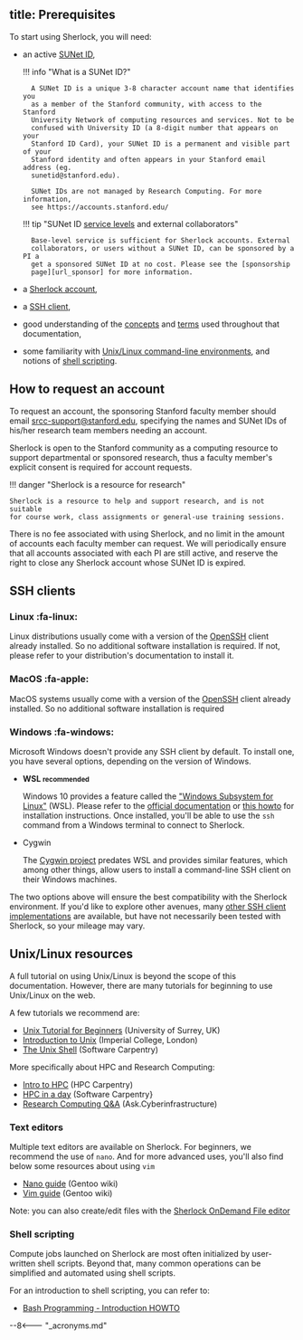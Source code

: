 title: Prerequisites
----

To start using Sherlock, you will need:

* an active [SUNet ID][url_sunet],

    !!! info "What is a SUNet ID?"

        A SUNet ID is a unique 3-8 character account name that identifies you
        as a member of the Stanford community, with access to the Stanford
        University Network of computing resources and services. Not to be
        confused with University ID (a 8-digit number that appears on your
        Stanford ID Card), your SUNet ID is a permanent and visible part of your
        Stanford identity and often appears in your Stanford email address (eg.
        sunetid@stanford.edu).

        SUNet IDs are not managed by Research Computing. For more information,
        see https://accounts.stanford.edu/


    !!! tip "SUNet ID [service levels][url_level] and external collaborators"

        Base-level service is sufficient for Sherlock accounts. External
        collaborators, or users without a SUNet ID, can be sponsored by a PI a
        get a sponsored SUNet ID at no cost. Please see the [sponsorship
        page][url_sponsor] for more information.

* a [Sherlock account][url_request],
* a [SSH client][url_ssh],
* good understanding of the [concepts][url_concepts] and [terms][url_glossary]
  used throughout that documentation,
* some familiarity with [Unix/Linux command-line environments][url_unix], and
  notions of [shell scripting][url_bash].



## How to request an account

To request an account, the sponsoring Stanford faculty member should email
srcc-support@stanford.edu, specifying the names and SUNet IDs of
his/her research team members needing an account.

Sherlock is open to the Stanford community as a computing resource to support
departmental or sponsored research, thus a faculty member's explicit consent is
required for account requests.

!!! danger "Sherlock is a resource for research"

    Sherlock is a resource to help and support research, and is not suitable
    for course work, class assignments or general-use training sessions.

There is no fee associated with using Sherlock, and no limit in the amount of
accounts each faculty member can request. We will periodically ensure that all
accounts associated with each PI are still active, and reserve the right to
close any Sherlock account whose SUNet ID is expired.



## SSH clients


### Linux :fa-linux:

Linux distributions usually come with a version of the [OpenSSH][url_openssh]
client already installed. So no additional software installation is required.
If not, please refer to your distribution's documentation to install it.

### MacOS :fa-apple:

MacOS systems usually come with a version of the [OpenSSH][url_openssh] client
already installed. So no additional software installation is required


### Windows :fa-windows:

Microsoft Windows doesn't provide any SSH client by default. To install one,
you have several options, depending on the version of Windows.

* **WSL <small>recommended</small>**

    Windows 10 provides a feature called the ["Windows
    Subsystem for Linux"][url_wsl] (WSL). Please refer to the [official
    documentation][url_wsl_doc] or [this howto][url_wsl_howto] for installation
    instructions. Once installed, you'll be able to use the `ssh` command from a
    Windows terminal to connect to Sherlock.

* Cygwin

    The [Cygwin project][url_cygwin] predates WSL and provides similar features,
    which among other things, allow users to install a command-line SSH client on
    their Windows machines.

The two options above will ensure the best compatibility with the Sherlock
environment. If you'd like to explore other avenues, many [other SSH client
implementations][url_ssh_clients] are available, but have not necessarily been tested
with Sherlock, so your mileage may vary.


## Unix/Linux resources

A full tutorial on using Unix/Linux is beyond the scope of this documentation.
However, there are many tutorials for beginning to use Unix/Linux on the web.

A few tutorials we recommend are:

* [Unix Tutorial for Beginners][url_tuto_1] (University of Surrey, UK)
* [Introduction to Unix][url_tuto_2] (Imperial College, London)
* [The Unix Shell][url_tuto_3] (Software Carpentry)

More specifically about HPC and Research Computing:

* [Intro to HPC][url_tuto_5] (HPC Carpentry)
* [HPC in a day][url_tuto_4] (Software Carpentry}
* [Research Computing Q&A][url_tuto_6] (Ask.Cyberinfrastructure)

### Text editors

Multiple text editors are available on Sherlock. For beginners, we recommend
the use of `nano`. And for more advanced uses, you'll also find below some
resources about using `vim`

* [Nano guide][url_nano] (Gentoo wiki)
* [Vim guide][url_vim] (Gentoo wiki)

Note: you can also create/edit files with the [Sherlock OnDemand File editor][url_Ondemand_files]


### Shell scripting

Compute jobs launched on Sherlock are most often initialized by user-written
shell scripts. Beyond that, many common operations can be simplified and
automated using shell scripts.

For an introduction to shell scripting, you can refer to:

* [Bash Programming - Introduction HOWTO][url_scripting]


[comment]: #  (link URLs -----------------------------------------------------)

[url_sunet]:        https://uit.stanford.edu/service/accounts/sunetids
[url_level]:        https://uit.stanford.edu/service/accounts/sunetids#services
[url_sponsor]:      https://uit.stanford.edu/service/sponsorship/

[url_openssh]:      https://www.openssh.com/
[url_wsl]:          https://en.wikipedia.org/wiki/Windows_Subsystem_for_Linux
[url_wsl_doc]:      https://msdn.microsoft.com/commandline/wsl
[url_wsl_howto]:    https://www.howtogeek.com/249966/how-to-install-and-use-the-linux-bash-shell-on-windows-10/
[url_cygwin]:       https://cygwin.com
[url_ssh_clients]:  https://en.wikipedia.org/wiki/Comparison_of_SSH_clients#Platform

[url_request]:      #how-to-request-an-account
[url_ssh]:          #ssh-clients
[url_unix]:         #unixlinux-resources
[url_bash]:         #shell-scripting
[url_concepts]:     /docs/overview/concepts
[url_glossary]:     /docs/overview/glossary

[url_scripting]:    http://tldp.org/HOWTO/Bash-Prog-Intro-HOWTO.html
[url_tuto_1]:       http://www.ee.surrey.ac.uk/Teaching/Unix/
[url_tuto_2]:       http://www.doc.ic.ac.uk/~wjk/UnixIntro/
[url_tuto_3]:       https://swcarpentry.github.io/shell-novice/
[url_tuto_4]:       https://psteinb.github.io/hpc-in-a-day/
[url_tuto_5]:       https://hpc-carpentry.github.io/hpc-intro/
[url_tuto_6]:       https://ask.cyberinfrastructure.org/latest


[url_nano]:         https://wiki.gentoo.org/wiki/Nano/Basics_Guide
[url_vim]:          https://wiki.gentoo.org/wiki/Vim/Guide
[url_Ondemand_files]:   https://www.sherlock.stanford.edu/docs/user-guide/ondemand/#managing-files             


--8<--- "_acronyms.md"
